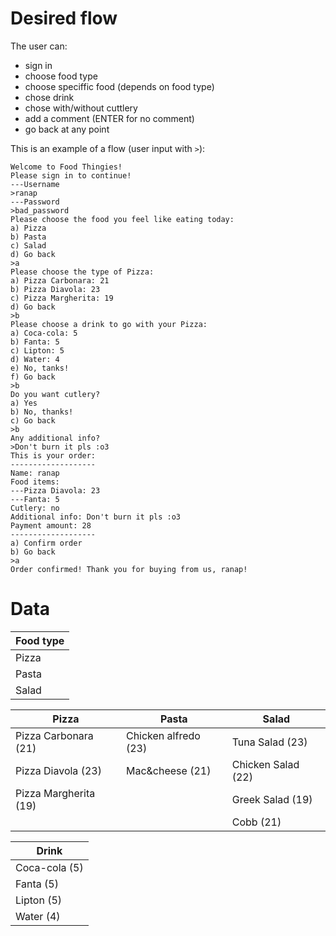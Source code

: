 # Desired flow

The user can:
* sign in
* choose food type
* choose speciffic food (depends on food type)
* chose drink
* chose with/without cuttlery 
* add a comment (ENTER for no comment)
* go back at any point

This is an example of a flow (user input with `>`): 
```
Welcome to Food Thingies!
Please sign in to continue!
---Username
>ranap
---Password
>bad_password
Please choose the food you feel like eating today:
a) Pizza
b) Pasta
c) Salad
d) Go back
>a
Please choose the type of Pizza:
a) Pizza Carbonara: 21
b) Pizza Diavola: 23
c) Pizza Margherita: 19
d) Go back
>b
Please choose a drink to go with your Pizza:
a) Coca-cola: 5
b) Fanta: 5
c) Lipton: 5
d) Water: 4
e) No, tanks!
f) Go back
>b
Do you want cutlery?
a) Yes
b) No, thanks!
c) Go back
>b
Any additional info?
>Don't burn it pls :o3
This is your order:
-------------------
Name: ranap
Food items:
---Pizza Diavola: 23
---Fanta: 5
Cutlery: no
Additional info: Don't burn it pls :o3
Payment amount: 28
-------------------
a) Confirm order
b) Go back
>a
Order confirmed! Thank you for buying from us, ranap!
```
# Data
| Food type | 
| --------- |
| Pizza     | 
| Pasta     | 
| Salad     | 

| Pizza                 | Pasta                 | Salad                 |
| --------------------- | --------------------- | --------------------- |
| Pizza Carbonara  (21) | Chicken alfredo  (23) | Tuna Salad       (23) |
| Pizza Diavola    (23) | Mac&cheese       (21) | Chicken Salad    (22) |
| Pizza Margherita (19) |                       | Greek Salad      (19) |
|                       |                       | Cobb             (21) |

| Drink         | 
| ------------- |
| Coca-cola (5) | 
| Fanta     (5) |
| Lipton    (5) |
| Water     (4) |
